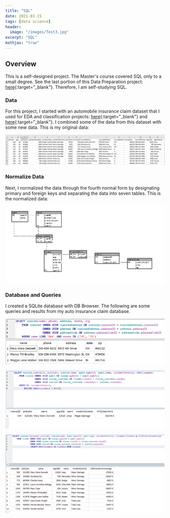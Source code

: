 ```yaml
---
title: "SQL"
date: 2021-03-15
tags: [data science]
header:
  image: "/images/Test3.jpg"
excerpt: "SQL"
mathjax: "true"
---
```


## Overview

This is a self-designed project.  The Master's course covered SQL only to a small degree. See the last portion of this Data Preparation project: [here](https://marydonovanmartello.github.io/DataPreparation/){:target="_blank"}.   Therefore, I am self-studying SQL. 

### Data

For this project, I started with an automobile insurance claim dataset that I used for EDA and classification projects: [here](https://marydonovanmartello.github.io/EDAHypoth/){:target="_blank"}  and [here](https://marydonovanmartello.github.io/InsuranceFraud-Python/){:target="_blank"}.  I combined some of the data from this dataset with some new data.  This is my original data:

![excel](/images/SQL/excel.PNG)


### Normalize Data

Next, I normalized the data through the fourth normal form by designating primary and foreign keys and separating the data into seven tables.  This is the normalized data:

![ERD](/images/SQL/ERD.PNG)

### Database and Queries

I created a SQLite database with DB Browser.  The following are some queries and results from my auto insurance claim database.

![Exec](/images/SQL/joinLikeIn.PNG)

![Exec](/images/SQL/joinHaving.PNG)

![Exec](/images/SQL/joinSubquery.PNG)




